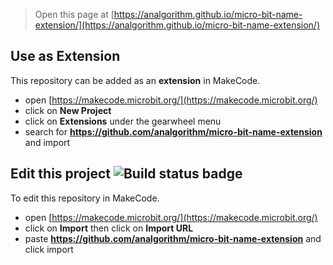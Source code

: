 
> Open this page at [https://analgorithm.github.io/micro-bit-name-extension/](https://analgorithm.github.io/micro-bit-name-extension/)

## Use as Extension

This repository can be added as an **extension** in MakeCode.

* open [https://makecode.microbit.org/](https://makecode.microbit.org/)
* click on **New Project**
* click on **Extensions** under the gearwheel menu
* search for **https://github.com/analgorithm/micro-bit-name-extension** and import

## Edit this project ![Build status badge](https://github.com/analgorithm/micro-bit-name-extension/workflows/MakeCode/badge.svg)

To edit this repository in MakeCode.

* open [https://makecode.microbit.org/](https://makecode.microbit.org/)
* click on **Import** then click on **Import URL**
* paste **https://github.com/analgorithm/micro-bit-name-extension** and click import

